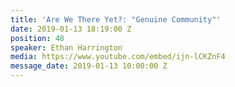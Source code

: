 ```yaml
---
title: 'Are We There Yet?: "Genuine Community"'
date: 2019-01-13 18:19:00 Z
position: 48
speaker: Ethan Harrington
media: https://www.youtube.com/embed/ijn-lCKZnF4
message_date: 2019-01-13 10:00:00 Z
---
```


